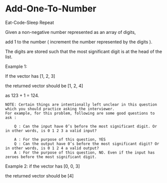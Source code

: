 # Add-One-To-Number
Eat-Code-Sleep Repeat

Given a non-negative number represented as an array of digits,

add 1 to the number ( increment the number represented by the digits ).

The digits are stored such that the most significant digit is at the head of the list.

Example 1:

If the vector has [1, 2, 3]

the returned vector should be [1, 2, 4]

as 123 + 1 = 124.

    NOTE: Certain things are intentionally left unclear in this question which you should practice asking the interviewer.
    For example, for this problem, following are some good questions to ask :

        Q : Can the input have 0’s before the most significant digit. Or in other words, is 0 1 2 3 a valid input?

        A : For the purpose of this question, YES
        Q : Can the output have 0’s before the most significant digit? Or in other words, is 0 1 2 4 a valid output?
        A : For the purpose of this question, NO. Even if the input has zeroes before the most significant digit.

Example 2:
if the vector has [0, 0, 3]

the returned vector should be [4]
